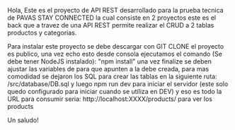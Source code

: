 Hola, Este es el proyecto de API REST desarrollado para la prueba tecnica de PAVAS STAY CONNECTED la cual consiste en 2 proyectos este es el back que a travez de una API REST permite realizar el CRUD a 2 tablas productos y categorias.




Para instalar este proyecto se debe descargar con GIT CLONE el proyecto es publico, una vez echo esto desde consola ejecutamos el comando (Se debe tener NodeJS instalado):
"npm install"
una vez finalize se deben ajustar las variables de para que apunten a la debe creada, para mas comodidad se dejaron los SQL para crear las tablas en la siguiente ruta:
/src/database/DB.sql 
y luego npm run dev para iniciar el servidor (este solo quedo configurado para iniciar cuando se utiliza en DEV)
y eso es todo la URL para consumir seria:
http://localhost:XXXX/products/
para ver los products

Un saludo!
